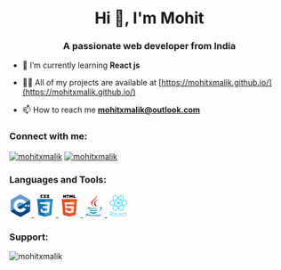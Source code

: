 <h1 align="center">Hi 👋, I'm Mohit</h1>
<h3 align="center">A passionate web developer from India</h3>

- 🌱 I’m currently learning **React js**

- 👨‍💻 All of my projects are available at [https://mohitxmalik.github.io/](https://mohitxmalik.github.io/)

- 📫 How to reach me **mohitxmalik@outlook.com**

<h3 align="left">Connect with me:</h3>
<p align="left">
<a href="https://linkedin.com/in/mohitxmalik" target="blank"><img align="center" src="https://raw.githubusercontent.com/rahuldkjain/github-profile-readme-generator/master/src/images/icons/Social/linked-in-alt.svg" alt="mohitxmalik" height="30" width="40" /></a>
<a href="https://instagram.com/mohitxmalik" target="blank"><img align="center" src="https://raw.githubusercontent.com/rahuldkjain/github-profile-readme-generator/master/src/images/icons/Social/instagram.svg" alt="mohitxmalik" height="30" width="40" /></a>
</p>

<h3 align="left">Languages and Tools:</h3>
<p align="left"> <a href="https://www.w3schools.com/cpp/" target="_blank" rel="noreferrer"> <img src="https://raw.githubusercontent.com/devicons/devicon/master/icons/cplusplus/cplusplus-original.svg" alt="cplusplus" width="40" height="40"/> </a> <a href="https://www.w3schools.com/css/" target="_blank" rel="noreferrer"> <img src="https://raw.githubusercontent.com/devicons/devicon/master/icons/css3/css3-original-wordmark.svg" alt="css3" width="40" height="40"/> </a> <a href="https://www.w3.org/html/" target="_blank" rel="noreferrer"> <img src="https://raw.githubusercontent.com/devicons/devicon/master/icons/html5/html5-original-wordmark.svg" alt="html5" width="40" height="40"/> </a> <a href="https://www.java.com" target="_blank" rel="noreferrer"> <img src="https://raw.githubusercontent.com/devicons/devicon/master/icons/java/java-original.svg" alt="java" width="40" height="40"/> </a> <a href="https://reactjs.org/" target="_blank" rel="noreferrer"> <img src="https://raw.githubusercontent.com/devicons/devicon/master/icons/react/react-original-wordmark.svg" alt="react" width="40" height="40"/> </a> </p>

<h3 align="left">Support:</h3>
<p><a href="https://www.buymeacoffee.com/mohitxmalik"> <img align="left" src="https://cdn.buymeacoffee.com/buttons/v2/default-yellow.png" height="50" width="210" alt="mohitxmalik" /></a></p><br><br>

